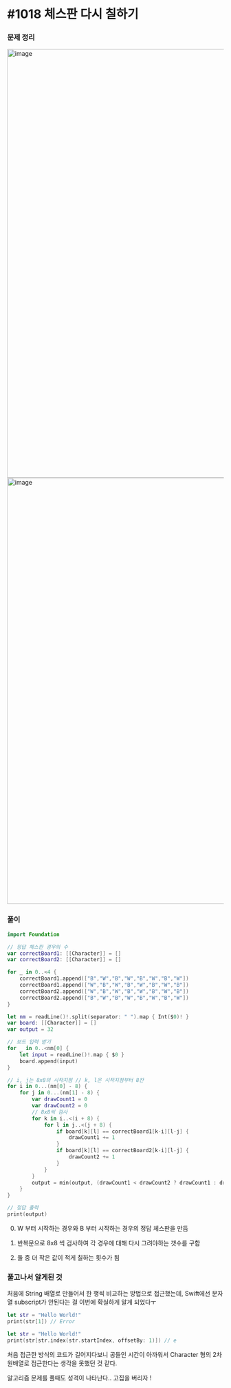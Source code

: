 # #1018 체스판 다시 칠하기

### 문제 정리
<img width="995" alt="image" src="https://user-images.githubusercontent.com/60254939/160861509-217255aa-e4c3-4f3f-a1ae-f75ff555c681.png">
<img width="989" alt="image" src="https://user-images.githubusercontent.com/60254939/160861587-f928378c-1ac7-4022-8ec3-1001ca261986.png">



### 풀이



```Swift
import Foundation

// 정답 체스판 경우의 수
var correctBoard1: [[Character]] = []
var correctBoard2: [[Character]] = []

for _ in 0..<4 {
    correctBoard1.append(["B","W","B","W","B","W","B","W"])
    correctBoard1.append(["W","B","W","B","W","B","W","B"])
    correctBoard2.append(["W","B","W","B","W","B","W","B"])
    correctBoard2.append(["B","W","B","W","B","W","B","W"])
}

let nm = readLine()!.split(separator: " ").map { Int($0)! }
var board: [[Character]] = []
var output = 32

// 보드 입력 받기
for _ in 0..<nm[0] {
    let input = readLine()!.map { $0 }
    board.append(input)
}

// i, j는 8x8의 시작지점 // k, l은 시작지점부터 8칸
for i in 0...(nm[0] - 8) {
    for j in 0...(nm[1] - 8) {
        var drawCount1 = 0
        var drawCount2 = 0
        // 8x8씩 검사
        for k in i..<(i + 8) {
            for l in j..<(j + 8) {
                if board[k][l] == correctBoard1[k-i][l-j] {
                    drawCount1 += 1
                }
                if board[k][l] == correctBoard2[k-i][l-j] {
                    drawCount2 += 1
                }
            }
        }
        output = min(output, (drawCount1 < drawCount2 ? drawCount1 : drawCount2))
    }
}

// 정답 출력
print(output)

```

0. W 부터 시작하는 경우와 B 부터 시작하는 경우의 정답 체스판을 만듬
 
1. 반복문으로 8x8 씩 검사하여 각 경우에 대해 다시 그려야하는 갯수를 구함

2. 둘 중 더 작은 값이 적게 칠하는 횟수가 됨



### 풀고나서 알게된 것

처음에 String 배열로 만들어서 한 행씩 비교하는 방법으로 접근했는데, Swift에선 문자열 subscript가 안된다는 걸 이번에 확실하게 알게 되었다ㅜ

```Swift
let str = "Hello World!"
print(str[1]) // Error

let str = "Hello World!"
print(str[str.index(str.startIndex, offsetBy: 1)]) // e
```

처음 접근한 방식의 코드가 길어지다보니 공들인 시간이 아까워서 Character 형의 2차원배열로 접근한다는 생각을 못했던 것 같다.

알고리즘 문제를 풀때도 성격이 나타난다.. 고집을 버리자 !
